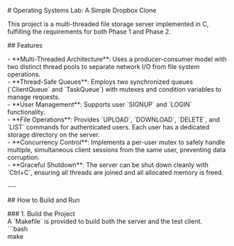 \# Operating Systems Lab: A Simple Dropbox Clone

This project is a multi-threaded file storage server implemented in C, fulfilling the requirements for both Phase 1 and Phase 2\.

\#\# Features

\- \*\*Multi-Threaded Architecture\*\*: Uses a producer-consumer model with two distinct thread pools to separate network I/O from file system operations.  
\- \*\*Thread-Safe Queues\*\*: Employs two synchronized queues (\`ClientQueue\` and \`TaskQueue\`) with mutexes and condition variables to manage requests.  
\- \*\*User Management\*\*: Supports user \`SIGNUP\` and \`LOGIN\` functionality.  
\- \*\*File Operations\*\*: Provides \`UPLOAD\`, \`DOWNLOAD\`, \`DELETE\`, and \`LIST\` commands for authenticated users. Each user has a dedicated storage directory on the server.  
\- \*\*Concurrency Control\*\*: Implements a per-user mutex to safely handle multiple, simultaneous client sessions from the same user, preventing data corruption.  
\- \*\*Graceful Shutdown\*\*: The server can be shut down cleanly with \`Ctrl+C\`, ensuring all threads are joined and all allocated memory is freed.

\---

\#\# How to Build and Run

\#\#\# 1\. Build the Project  
A \`Makefile\` is provided to build both the server and the test client.  
\`\`\`bash  
make